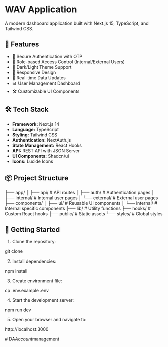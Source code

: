 # WAV Application

A modern dashboard application built with Next.js 15, TypeScript, and Tailwind CSS.

## 🚀 Features

- 🔐 Secure Authentication with OTP
- 👥 Role-based Access Control (Internal/External Users)
- 🎨 Dark/Light Theme Support
- 📱 Responsive Design
- 🔄 Real-time Data Updates
- 📊 User Management Dashboard
- 🛠 Customizable UI Components

## 🛠 Tech Stack

- **Framework:** Next.js 14
- **Language:** TypeScript
- **Styling:** Tailwind CSS
- **Authentication:** NextAuth.js
- **State Management:** React Hooks
- **API:** REST API with JSON Server
- **UI Components:** Shadcn/ui
- **Icons:** Lucide Icons

## 📦 Project Structure 

├── app/
│ ├── api/ # API routes
│ ├── auth/ # Authentication pages
│ ├── internal/ # Internal user pages
│ └── external/ # External user pages
├── components/
│ ├── ui/ # Reusable UI components
│ └── internal/ # Internal specific components
├── lib/ # Utility functions
├── hooks/ # Custom React hooks
├── public/ # Static assets
└── styles/ # Global styles

## 🚀 Getting Started

1. Clone the repository:

git clone <repository-url>

2. Install dependencies:

npm install

3. Create environment file:

cp .env.example .env

4. Start the development server:

npm run dev

5. Open your browser and navigate to:

http://localhost:3000   


#   D A _ A c c o u n t _ m a n a g e m e n t 
 
 
